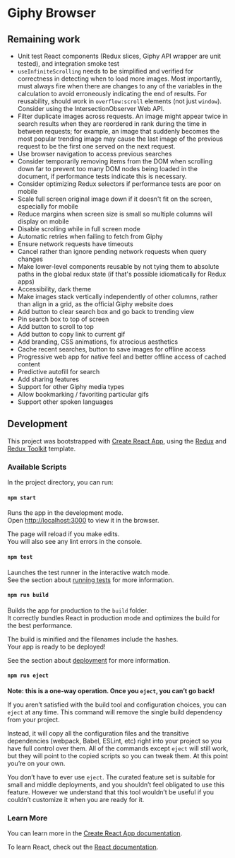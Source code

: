 # Giphy Browser

## Remaining work

- Unit test React components (Redux slices, Giphy API wrapper are unit tested), and integration smoke test
- `useInfiniteScrolling` needs to be simplified and verified for correctness in detecting when to load more images. Most
  importantly, must always fire when there are changes to any of the variables in the calculation to avoid erroneously
  indicating the end of results. For reusability, should work in `overflow:scroll` elements (not just `window`).
  Consider using the IntersectionObserver Web API.
- Filter duplicate images across requests. An image might appear twice in search results when they are reordered in rank
  during the time in between requests; for example, an image that suddenly becomes the most popular trending image may
  cause the last image of the previous request to be the first one served on the next request.
- Use browser navigation to access previous searches
- Consider temporarily removing items from the DOM when scrolling down far to prevent too many DOM nodes being loaded
  in the document, if performance tests indicate this is necessary.
- Consider optimizing Redux selectors if performance tests are poor on mobile
- Scale full screen original image down if it doesn't fit on the screen, especially for mobile
- Reduce margins when screen size is small so multiple columns will display on mobile
- Disable scrolling while in full screen mode
- Automatic retries when failing to fetch from Giphy
- Ensure network requests have timeouts
- Cancel rather than ignore pending network requests when query changes
- Make lower-level components reusable by not tying them to absolute paths in the global redux state (if that's possible
  idiomatically for Redux apps)
- Accessibility, dark theme
- Make images stack vertically independently of other columns, rather than align in a grid, as the official Giphy
  website does
- Add button to clear search box and go back to trending view
- Pin search box to top of screen
- Add button to scroll to top
- Add button to copy link to current gif
- Add branding, CSS animations, fix atrocious aesthetics
- Cache recent searches, button to save images for offline access
- Progressive web app for native feel and better offline access of cached content
- Predictive autofill for search
- Add sharing features
- Support for other Giphy media types
- Allow bookmarking / favoriting particular gifs
- Support other spoken languages

## Development

This project was bootstrapped with [Create React App](https://github.com/facebook/create-react-app), using the [Redux](https://redux.js.org/) and [Redux Toolkit](https://redux-toolkit.js.org/) template.

### Available Scripts

In the project directory, you can run:

#### `npm start`

Runs the app in the development mode.<br />
Open [http://localhost:3000](http://localhost:3000) to view it in the browser.

The page will reload if you make edits.<br />
You will also see any lint errors in the console.

#### `npm test`

Launches the test runner in the interactive watch mode.<br />
See the section about [running tests](https://facebook.github.io/create-react-app/docs/running-tests) for more information.

#### `npm run build`

Builds the app for production to the `build` folder.<br />
It correctly bundles React in production mode and optimizes the build for the best performance.

The build is minified and the filenames include the hashes.<br />
Your app is ready to be deployed!

See the section about [deployment](https://facebook.github.io/create-react-app/docs/deployment) for more information.

#### `npm run eject`

**Note: this is a one-way operation. Once you `eject`, you can’t go back!**

If you aren’t satisfied with the build tool and configuration choices, you can `eject` at any time. This command will remove the single build dependency from your project.

Instead, it will copy all the configuration files and the transitive dependencies (webpack, Babel, ESLint, etc) right into your project so you have full control over them. All of the commands except `eject` will still work, but they will point to the copied scripts so you can tweak them. At this point you’re on your own.

You don’t have to ever use `eject`. The curated feature set is suitable for small and middle deployments, and you shouldn’t feel obligated to use this feature. However we understand that this tool wouldn’t be useful if you couldn’t customize it when you are ready for it.

### Learn More

You can learn more in the [Create React App documentation](https://facebook.github.io/create-react-app/docs/getting-started).

To learn React, check out the [React documentation](https://reactjs.org/).
